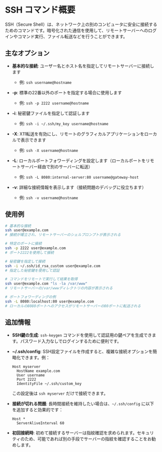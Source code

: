 # SSH コマンド概要

SSH（Secure Shell）は、ネットワーク上の別のコンピュータに安全に接続するためのコマンドです。暗号化された通信を使用して、リモートサーバーへのログインやコマンド実行、ファイル転送などを行うことができます。

## 主なオプション

- **基本的な接続**: ユーザー名とホスト名を指定してリモートサーバーに接続します
  - 例: `ssh username@hostname`

- **-p**: 標準の22番以外のポートを指定する場合に使用します
  - 例: `ssh -p 2222 username@hostname`

- **-i**: 秘密鍵ファイルを指定して認証します
  - 例: `ssh -i ~/.ssh/my_key username@hostname`

- **-X**: X11転送を有効にし、リモートのグラフィカルアプリケーションをローカルで表示できます
  - 例: `ssh -X username@hostname`

- **-L**: ローカルポートフォワーディングを設定します（ローカルポートをリモートサーバー経由で別のサーバーに転送）
  - 例: `ssh -L 8080:internal-server:80 username@gateway-host`

- **-v**: 詳細な接続情報を表示します（接続問題のデバッグに役立ちます）
  - 例: `ssh -v username@hostname`

## 使用例

```bash
# 基本的な接続
ssh user@example.com
# 接続が確立され、リモートサーバーのシェルプロンプトが表示される

# 特定のポートに接続
ssh -p 2222 user@example.com
# ポート2222を使用して接続

# 秘密鍵を指定して接続
ssh -i ~/.ssh/id_rsa_custom user@example.com
# 指定した秘密鍵を使用して認証

# コマンドをリモートで実行して結果を取得
ssh user@example.com "ls -la /var/www"
# リモートサーバーの/var/wwwディレクトリの内容が表示される

# ポートフォワーディングの例
ssh -L 8080:localhost:80 user@example.com
# ローカルの8080ポートへのアクセスがリモートサーバーの80ポートに転送される
```

## 追加情報

- **SSH鍵の生成**: `ssh-keygen` コマンドを使用して認証用の鍵ペアを生成できます。パスワード入力なしでログインするために便利です。

- **~/.ssh/config**: SSH設定ファイルを作成すると、複雑な接続オプションを簡略化できます。例：
  ```
  Host myserver
    HostName example.com
    User username
    Port 2222
    IdentityFile ~/.ssh/custom_key
  ```
  この設定後は `ssh myserver` だけで接続できます。

- **接続が切れる問題**: 長時間接続を維持したい場合は、`~/.ssh/config` に以下を追加すると効果的です：
  ```
  Host *
    ServerAliveInterval 60
  ```

- **初回接続時**: 初めて接続するサーバーは指紋確認を求められます。セキュリティのため、可能であれば別の手段でサーバーの指紋を確認することをお勧めします。